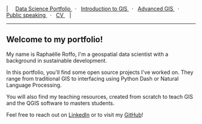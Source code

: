 
| &nbsp; &nbsp; [ Data Science Portfolio ](https://raphaelleroffo.github.io/portfolio/) &nbsp; · &nbsp; [ Introduction to GIS ](https://raphaelleroffo.github.io/intro-to-gis) &nbsp; · &nbsp; [ Advanced GIS ](https://raphaelleroffo.github.io/advanced-gis) &nbsp; · &nbsp; [ Public speaking ](https://raphaelleroffo.github.io/presentations) &nbsp; · &nbsp; [ CV ](https://raphaelleroffo.github.io/cv)&nbsp; &nbsp;| 


---
## Welcome to my portfolio!

My name is Raphaëlle Roffo, I'm a geospatial data scientist with a background in sustainable development.

In this portfolio, you'll find some open source projects I've worked on. They range from traditional GIS to interfacing using Python Dash or Natural Language Processing.

You will also find my teaching resources, created from scratch to teach GIS and the QGIS software to masters students.

Feel free to reach out on [LinkedIn](https://www.linkedin.com/in/raphaelle-roffo/) or to visit my [GitHub](https://github.com/raphaelleroffo/)!